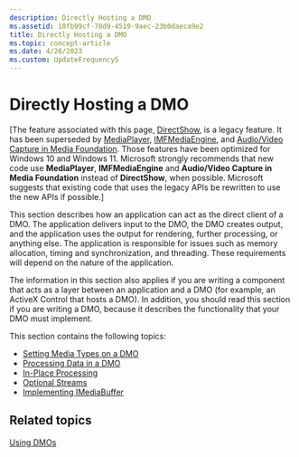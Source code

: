 ```yaml
---
description: Directly Hosting a DMO
ms.assetid: 10fb99cf-78d9-4519-9aec-23b0daeca9e2
title: Directly Hosting a DMO
ms.topic: concept-article
ms.date: 4/26/2023
ms.custom: UpdateFrequency5
---
```


# Directly Hosting a DMO

\[The feature associated with this page, [DirectShow](/windows/win32/directshow/directshow), is a legacy feature. It has been superseded by [MediaPlayer](/uwp/api/Windows.Media.Playback.MediaPlayer), [IMFMediaEngine](/windows/win32/api/mfmediaengine/nn-mfmediaengine-imfmediaengine), and [Audio/Video Capture in Media Foundation](/windows/win32/medfound/audio-video-capture-in-media-foundation). Those features have been optimized for Windows 10 and Windows 11. Microsoft strongly recommends that new code use **MediaPlayer**, **IMFMediaEngine** and **Audio/Video Capture in Media Foundation** instead of **DirectShow**, when possible. Microsoft suggests that existing code that uses the legacy APIs be rewritten to use the new APIs if possible.\]

This section describes how an application can act as the direct client of a DMO. The application delivers input to the DMO, the DMO creates output, and the application uses the output for rendering, further processing, or anything else. The application is responsible for issues such as memory allocation, timing and synchronization, and threading. These requirements will depend on the nature of the application.

The information in this section also applies if you are writing a component that acts as a layer between an application and a DMO (for example, an ActiveX Control that hosts a DMO). In addition, you should read this section if you are writing a DMO, because it describes the functionality that your DMO must implement.

This section contains the following topics:

-   [Setting Media Types on a DMO](setting-media-types-on-a-dmo.md)
-   [Processing Data in a DMO](processing-data-in-a-dmo.md)
-   [In-Place Processing](in-place-processing.md)
-   [Optional Streams](optional-streams.md)
-   [Implementing IMediaBuffer](implementing-imediabuffer.md)

## Related topics

<dl> <dt>

[Using DMOs](using-dmos.md)
</dt> </dl>

 

 



